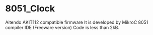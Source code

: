 # 8051_Clock
Aitendo AKIT112 compatible firmware
It is developed by MikroC 8051 compiler IDE (Freeware version)
Code is less than 2kB.
